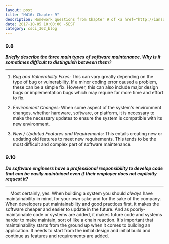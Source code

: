 ```yaml
---
layout: post
title: "HW16: Chapter 9"
description: Homework questions from Chapter 9 of <a href="http://iansommerville.com/software-engineering-book/" target="_blank"><em>Software Engineering 10th Edition</em></a> by Ian Sommerville.
date: 2017-10-05 10:00:00 -5EST
category: csci_362_blog
---
```


### 9.8
_**Briefly describe the three main types of software maintenance. Why is it sometimes difficult to distinguish between them?**_

---

1. _Bug and Vulnerability Fixes:_ This can vary greatly depending on the type of bug or vulnerability. If a minor coding error caused a problem, these can be a simple fix. However, this can also include major design bugs or implementation bugs which may require far more time and effort to fix.

2. _Environment Changes:_ When some aspect of the system's environment changes, whether hardware, software, or platform, it is necessary to make the necessary updates to ensure the system is compatible with its new environment.

3. _New / Updated Features and Requirements:_ This entails creating new or updating old features to meet new requirements. This tends to be the most difficult and complex part of software maintenance.

### 9.10
_**Do software engineers have a professional responsibility to develop code that can be easily maintained even if their employer does not explicitly request it?**_

---

&nbsp;&nbsp;&nbsp;&nbsp;Most certainly, yes. When building a system you should _always_ have maintainability in mind, for your own sake and for the sake of the company. When developers put maintainability and good practices first, it makes the software cheaper and easier to update in the future. And as poorly-maintainable code or systems are added, it makes future code and systems harder to make maintain, sort of like a chain reaction. It's important that maintainability starts from the ground up when it comes to building an application. It needs to start from the initial design and initial build and continue as features and requirements are added.
